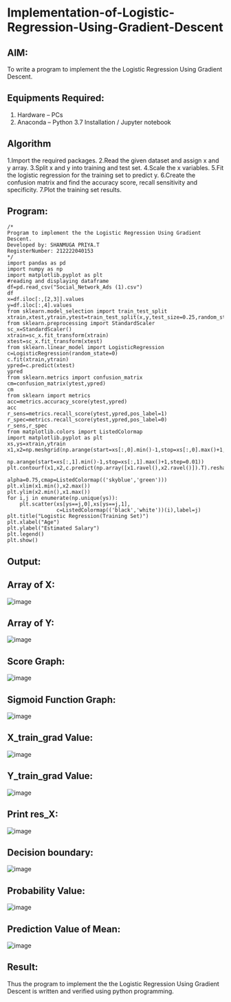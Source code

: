 # Implementation-of-Logistic-Regression-Using-Gradient-Descent

## AIM:
To write a program to implement the the Logistic Regression Using Gradient Descent.

## Equipments Required:
1. Hardware – PCs
2. Anaconda – Python 3.7 Installation / Jupyter notebook

## Algorithm
1.Import the required packages.
2.Read the given dataset and assign x and y array.
3.Split x and y into training and test set. 
4.Scale the x variables.
5.Fit the logistic regression for the training set to predict y.
6.Create the confusion matrix and find the accuracy score, recall sensitivity and specificity.
7.Plot the training set results. 

## Program:
```
/*
Program to implement the the Logistic Regression Using Gradient Descent.
Developed by: SHANMUGA PRIYA.T
RegisterNumber: 212222040153
*/
import pandas as pd
import numpy as np
import matplotlib.pyplot as plt
#reading and displaying dataframe
df=pd.read_csv("Social_Network_Ads (1).csv")
df
x=df.iloc[:,[2,3]].values
y=df.iloc[:,4].values 
from sklearn.model_selection import train_test_split
xtrain,xtest,ytrain,ytest=train_test_split(x,y,test_size=0.25,random_state=0)
from sklearn.preprocessing import StandardScaler
sc_x=StandardScaler()
xtrain=sc_x.fit_transform(xtrain)
xtest=sc_x.fit_transform(xtest)
from sklearn.linear_model import LogisticRegression
c=LogisticRegression(random_state=0)
c.fit(xtrain,ytrain)
ypred=c.predict(xtest)
ypred
from sklearn.metrics import confusion_matrix
cm=confusion_matrix(ytest,ypred)
cm
from sklearn import metrics
acc=metrics.accuracy_score(ytest,ypred)
acc
r_sens=metrics.recall_score(ytest,ypred,pos_label=1)
r_spec=metrics.recall_score(ytest,ypred,pos_label=0)
r_sens,r_spec
from matplotlib.colors import ListedColormap
import matplotlib.pyplot as plt
xs,ys=xtrain,ytrain
x1,x2=np.meshgrid(np.arange(start=xs[:,0].min()-1,stop=xs[:,0].max()+1,step=0.01),
               np.arange(start=xs[:,1].min()-1,stop=xs[:,1].max()+1,step=0.01))
plt.contourf(x1,x2,c.predict(np.array([x1.ravel(),x2.ravel()]).T).reshape(x1.shape),
                            alpha=0.75,cmap=ListedColormap(('skyblue','green')))
plt.xlim(x1.min(),x2.max())
plt.ylim(x2.min(),x1.max())
for i,j in enumerate(np.unique(ys)):
    plt.scatter(xs[ys==j,0],xs[ys==j,1],
                c=ListedColormap(('black','white'))(i),label=j)
plt.title("Logistic Regression(Training Set)")
plt.xlabel("Age")
plt.ylabel("Estimated Salary")
plt.legend()
plt.show()

```

## Output:
## Array of X:

![image](https://github.com/shanmugapriyatharani/-Implementation-of-Logistic-Regression-Using-Gradient-Descent/assets/119393427/4b81e5aa-fd0a-4311-8fc9-5269eb1ff783)

## Array of Y:

![image](https://github.com/shanmugapriyatharani/-Implementation-of-Logistic-Regression-Using-Gradient-Descent/assets/119393427/bf940b96-4a19-47a8-8fdc-0769fd473a20)

## Score Graph:

![image](https://github.com/shanmugapriyatharani/-Implementation-of-Logistic-Regression-Using-Gradient-Descent/assets/119393427/fc6a783d-0bcb-4c2b-8fd9-a41ba58895ff)

## Sigmoid Function Graph:

![image](https://github.com/shanmugapriyatharani/-Implementation-of-Logistic-Regression-Using-Gradient-Descent/assets/119393427/da34418d-f238-43ed-8ac6-ce5ab9fe1eb1)

## X_train_grad Value:

![image](https://github.com/shanmugapriyatharani/-Implementation-of-Logistic-Regression-Using-Gradient-Descent/assets/119393427/9fbce397-e76f-4e94-b944-0223bc3fd792)

## Y_train_grad Value:

![image](https://github.com/shanmugapriyatharani/-Implementation-of-Logistic-Regression-Using-Gradient-Descent/assets/119393427/e7767e02-dde9-48f8-b199-1449fa159fe2)

## Print res_X:

![image](https://github.com/shanmugapriyatharani/-Implementation-of-Logistic-Regression-Using-Gradient-Descent/assets/119393427/0c404ff5-72d8-47c6-b93b-628f3e13b60b)

## Decision boundary:

![image](https://github.com/shanmugapriyatharani/-Implementation-of-Logistic-Regression-Using-Gradient-Descent/assets/119393427/8e772817-fd6e-473f-a1d2-83cac17baf25)

## Probability Value:

![image](https://github.com/shanmugapriyatharani/-Implementation-of-Logistic-Regression-Using-Gradient-Descent/assets/119393427/39a12a8a-4870-496c-a7cd-138060011527)

## Prediction Value of Mean:

![image](https://github.com/shanmugapriyatharani/-Implementation-of-Logistic-Regression-Using-Gradient-Descent/assets/119393427/c47a6bc9-032e-4e1c-9df9-5ab96c956dbe)


## Result:
Thus the program to implement the the Logistic Regression Using Gradient Descent is written and verified using python programming.

